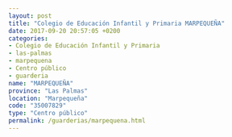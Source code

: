 ```yaml
---
layout: post
title: "Colegio de Educación Infantil y Primaria MARPEQUEÑA"
date: 2017-09-20 20:57:05 +0200
categories:
- Colegio de Educación Infantil y Primaria
- las-palmas
- marpequena
- Centro público
- guarderia
name: "MARPEQUEÑA"
province: "Las Palmas"
location: "Marpequeña"
code: "35007829"
type: "Centro público"
permalink: /guarderias/marpequena.html
---
```

